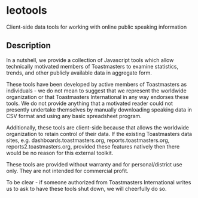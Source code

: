 # leotools
Client-side data tools for working with online public speaking information

## Description
In a nutshell, we provide a collection of Javascript tools which allow technically motivated members of Toastmasters to examine statistics, 
trends, and other publicly available data in aggregate form. 

These tools have been developed by active members of Toastmasters as individuals - we do not mean to suggest that we represent the worldwide organization
or that Toastmasters International in any way endorses these tools. We do not provide anything that a motivated reader could not presently undertake themselves
by manually downloading speaking data in CSV format and using any basic spreadsheet program.

Additionally, these tools are client-side because that allows the worldwide organization to retain control of their data. If the existing Toastmasters data sites,
e.g. dashboards.toastmasters.org, reports.toastmasters.org, reports2.toastmasters.org, provided these features natively then there would be no reason for this
external toolkit.

These tools are provided without warranty and for personal/district use only. They are not intended for commercial profit. 

To be clear - if someone authorized from Toastmasters International writes us to ask to have these tools shut down, we will cheerfully do so.